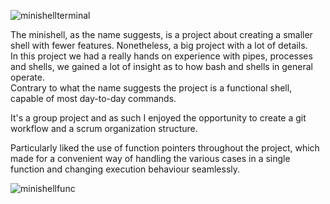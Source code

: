 ![minishellterminal](https://github.com/42rteles-f/minishell/assets/89268663/6737fe21-3148-4408-a944-633d730d36cf)

The minishell, as the name suggests, is a project about creating a smaller shell with fewer features. Nonetheless, a big project with a lot of details.<br>
In this project we had a really hands on experience with pipes, processes and shells, we gained a lot of insight as to how bash and shells in general operate. <br>
Contrary to what the name suggests the project is a functional shell, capable of most day-to-day commands.

It's a group project and as such I enjoyed the opportunity to create a git workflow and a scrum organization structure.

Particularly liked the use of function pointers throughout the project, which made for a convenient way of handling the various cases in a single function and changing execution behaviour seamlessly.

![minishellfunc](https://github.com/42rteles-f/minishell/assets/89268663/2d8aa01d-4ada-4125-83c3-69f7b4d1f95a)


